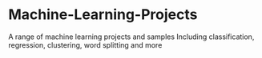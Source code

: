 # Machine-Learning-Projects
A range of machine learning projects and samples Including classification, regression, clustering, word splitting and more
